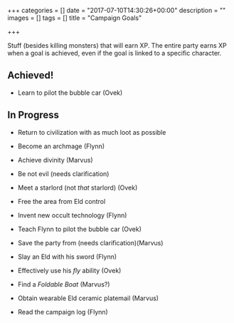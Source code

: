 +++
categories = []
date = "2017-07-10T14:30:26+00:00"
description = ""
images = []
tags = []
title = "Campaign Goals"

+++


Stuff (besides killing monsters) that will earn XP. The entire party earns XP when a goal is achieved, even if the goal is linked to a specific character.

## Achieved!

* Learn to pilot the bubble car (Ovek)

## In Progress

* Return to civilization with as much loot as possible

* Become an archmage (Flynn)

* Achieve divinity (Marvus)

* Be not evil (needs clarification)

* Meet a starlord (not *that* starlord) (Ovek)

* Free the area from Eld control

* Invent new occult technology (Flynn)

* Teach Flynn to pilot the bubble car (Ovek)

* Save the party from (needs clarification)(Marvus)

* Slay an Eld with his sword (Flynn)

* Effectively use his *fly* ability (Ovek)

* Find a *Foldable Boat* (Marvus?)

* Obtain wearable Eld ceramic platemail (Marvus)

* Read the campaign log (Flynn)